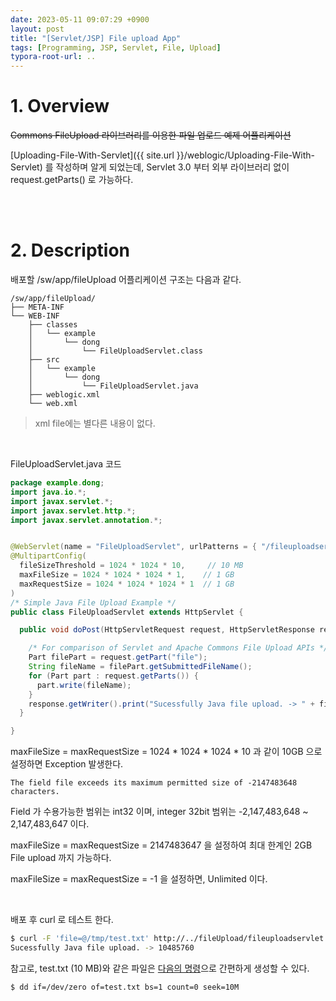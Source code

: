 ```yaml
---
date: 2023-05-11 09:07:29 +0900
layout: post
title: "[Servlet/JSP] File upload App"
tags: [Programming, JSP, Servlet, File, Upload]
typora-root-url: ..
---
```


# 1. Overview

~~Commons FileUpload 라이브러리를 이용한 파일 업로드 예제 어플리케이션~~

[Uploading-File-With-Servlet]({{ site.url }}/weblogic/Uploading-File-With-Servlet) 를 작성하며 알게 되었는데, Servlet 3.0 부터 외부 라이브러리 없이 request.getParts() 로 가능하다.


<br><br>


# 2. Description
배포할 /sw/app/fileUpload 어플리케이션 구조는 다음과 같다.

```
/sw/app/fileUpload/
├── META-INF
└── WEB-INF
    ├── classes
    │   └── example
    │       └── dong
    │           └── FileUploadServlet.class
    ├── src
    │   └── example
    │       └── dong
    │           └── FileUploadServlet.java
    ├── weblogic.xml
    └── web.xml
```

> xml file에는 별다른 내용이 없다.

<br>

FileUploadServlet.java 코드

```java
package example.dong;
import java.io.*;
import javax.servlet.*;
import javax.servlet.http.*;
import javax.servlet.annotation.*;


@WebServlet(name = "FileUploadServlet", urlPatterns = { "/fileuploadservlet" })
@MultipartConfig(
  fileSizeThreshold = 1024 * 1024 * 10,     // 10 MB
  maxFileSize = 1024 * 1024 * 1024 * 1,    // 1 GB
  maxRequestSize = 1024 * 1024 * 1024 * 1  // 1 GB
)
/* Simple Java File Upload Example */
public class FileUploadServlet extends HttpServlet {

  public void doPost(HttpServletRequest request, HttpServletResponse response) throws ServletException, IOException {

    /* For comparison of Servlet and Apache Commons File Upload APIs */
    Part filePart = request.getPart("file");
    String fileName = filePart.getSubmittedFileName();
    for (Part part : request.getParts()) {
      part.write(fileName);
    }
    response.getWriter().print("Sucessfully Java file upload. -> " + filePart.getSize());
  }

}
```


maxFileSize = maxRequestSize = 1024 * 1024 * 1024 * 10 과 같이 10GB 으로 설정하면 Exception 발생한다.

```
The field file exceeds its maximum permitted size of -2147483648 characters.
```


Field 가 수용가능한 범위는 int32 이며, integer 32bit 범위는 -2,147,483,648 ~ 2,147,483,647 이다.

maxFileSize = maxRequestSize = 2147483647 을 설정하여 최대 한계인 2GB File upload 까지 가능하다.

maxFileSize = maxRequestSize = -1 을 설정하면, Unlimited 이다.

<br>

배포 후 curl 로 테스트 한다.

```sh
$ curl -F 'file=@/tmp/test.txt' http://../fileUpload/fileuploadservlet
Sucessfully Java file upload. -> 10485760
```


참고로, test.txt (10 MB)와 같은 파일은 [다음의 명령](https://zetawiki.com/wiki/%EB%A6%AC%EB%88%85%EC%8A%A4_%EB%8C%80%EC%9A%A9%EB%9F%89_%ED%8C%8C%EC%9D%BC_%EC%83%9D%EC%84%B1)으로 간편하게 생성할 수 있다.

```sh
$ dd if=/dev/zero of=test.txt bs=1 count=0 seek=10M
```

